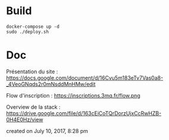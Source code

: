 # Build

```
docker-compose up -d
sudo ./deploy.sh
```


# Doc

Présentation du site :
https://docs.google.com/document/d/16Cvu5m183eTv7Vas0a8-_4VeoGNqds2r0mNsddMnHMw/edit

Flow d'inscription :
https://inscriptions.3mq.fr/flow.png


Overview de la stack :
https://drive.google.com/file/d/163cEiCoTQrDorzUjxCcRwHZB-0H4E0Hz/view


created on July 10, 2017, 8:28 pm
